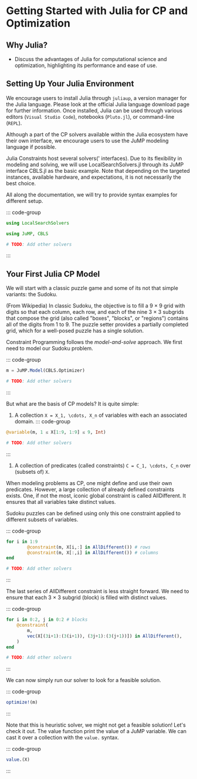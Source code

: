 # Getting Started with Julia for CP and Optimization

## Why Julia?

- Discuss the advantages of Julia for computational science and optimization, highlighting its performance and ease of use.

## Setting Up Your Julia Environment

We encourage users to install Julia through `juliaup`, a version manager for the Julia language. Please look at the official Julia language download page for further information. Once installed, Julia can be used through various editors (`Visual Studio Code`), notebooks (`Pluto.jl`), or command-line (`REPL`).

Although a part of the CP solvers available within the Julia ecosystem have their own interface, we encourage users to use the JuMP modeling language if possible.

Julia Constraints host several solvers(' interfaces). Due to its flexibility in modeling and solving, we will use LocalSearchSolvers.jl through its JuMP interface CBLS.jl as the basic example. Note that depending on the targeted instances, available hardware, and expectations, it is not necessarily the best choice.

All along the documentation, we will try to provide syntax examples for different setup.

::: code-group

```julia [LocalSearchSolvers]
using LocalSearchSolvers
```

```julia [CBLS]
using JuMP, CBLS
```

```julia [TODO]
# TODO: Add other solvers
```

:::

## Your First Julia CP Model

We will start with a classic puzzle game and some of its not that simple variants: the Sudoku.

(From Wikipedia) In classic Sudoku, the objective is to fill a 9 × 9 grid with digits so that each column, each row, and each of the nine 3 × 3 subgrids that compose the grid (also called "boxes", "blocks", or "regions") contains all of the digits from 1 to 9. The puzzle setter provides a partially completed grid, which for a well-posed puzzle has a single solution.

Constraint Programming follows the *model-and-solve* approach. We first need to model our Sudoku problem.

::: code-group

```julia [CBLS]
m = JuMP.Model(CBLS.Optimizer)
```

```julia [TODO]
# TODO: Add other solvers
```

:::

But what are the basis of CP models? It is quite simple:

1. A collection ``X = X_1, \cdots, X_n`` of variables with each an associated domain.
::: code-group

```julia [CBLS]
@variable(m, 1 ≤ X[1:9, 1:9] ≤ 9, Int)
```

```julia [TODO]
# TODO: Add other solvers
```

:::

1. A collection of predicates (called constraints) ``C = C_1, \cdots, C_n`` over (subsets of) ``X``.

When modeling problems as CP, one might define and use their own predicates. However, a large collection of already defined constraints exists. One, if not the most, iconic global constraint is called AllDifferent. It ensures that all variables take distinct values.

Sudoku puzzles can be defined using only this one constraint applied to different subsets of variables.

::: code-group

```julia [CBLS]
for i in 1:9
        @constraint(m, X[i,:] in AllDifferent()) # rows
        @constraint(m, X[:,i] in AllDifferent()) # columns
end
```

```julia [TODO]
# TODO: Add other solvers
```

:::

The last series of AllDifferent constraint is less straight forward. We need to ensure that each 3 × 3 subgrid (block) is filled with distinct values.

::: code-group

```julia [CBLS]
for i in 0:2, j in 0:2 # blocks
    @constraint(
        m,
        vec(X[(3i+1):(3(i+1)), (3j+1):(3(j+1))]) in AllDifferent(),
    )
end
```

```julia [TODO]
# TODO: Add other solvers
```

:::

We can now simply run our solver to look for a feasible solution.

::: code-group

```julia [CBLS]
optimize!(m)
```

:::

Note that this is heuristic solver, we might not get a feasible solution! Let's check it out. The value function print the value of a JuMP variable. We can cast it over a collection with the `value.` syntax.

::: code-group

```julia [CBLS]
value.(X)
```

:::
